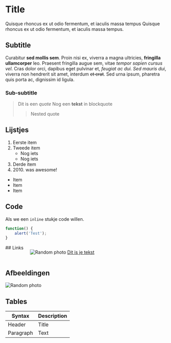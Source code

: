 # Title

Quisque rhoncus ex ut odio fermentum, et iaculis massa tempus
Quisque rhoncus ex ut odio fermentum, et iaculis massa tempus.

## Subtitle

Curabitur **sed mollis sem**. Proin nisi ex, viverra a magna ultricies, __fringilla ullamcorper__ leo.
Praesent fringilla augue sem, vitae *tempor sapien cursus vel*. Cras dolor orci, dapibus eget pulvinar et, _feugiat ac dui. Sed mauris dui_, viverra non hendrerit sit amet, interdum ~~et erat~~. Sed urna ipsum, pharetra quis porta ac, dignissim id ligula.

### Sub-subtitle

> Dit is een _quote_
> Nog een **tekst** in blockquote
>> Nested quote

## Lijstjes

1. Eerste item
2. Tweede item
   - Nog iets
   - Nog iets
3. Derde item
4. 2010\. was awesome!

- Item
- Item
- Item

## Code

Als we een `inline` stukje code willen.

```js
function() {
    alert('Test');
}
```

<div class="columns">
## Links

![Random photo](https:picsum.photos/200)
[Dit is je tekst](https://www.google.com)
</div>

## Afbeeldingen

![Random photo](https:picsum.photos/200 "Foto van bladeren")

## Tables

| Syntax      | Description |
| ----------- | ----------- |
| Header      | Title       |
| Paragraph   | Text        |